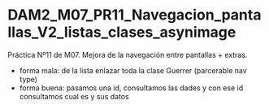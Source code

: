 # DAM2_M07_PR11_Navegacion_pantallas_V2_listas_clases_asynimage
Práctica Nº11 de M07. Mejora de la navegación entre pantallas + extras.

- forma mala: de la lista enlazar toda la clase Guerrer (parcerable nav type)
- forma buena: pasamos una id, consultamos las dades y con ese id consultamos cual es y sus datos
  
